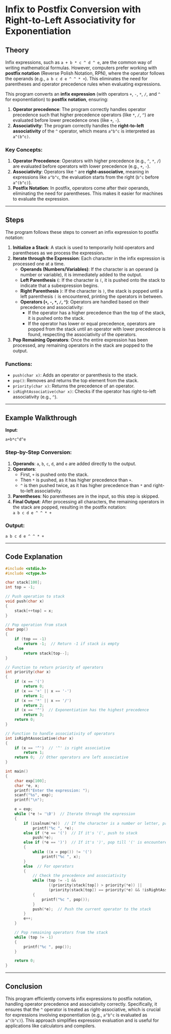 # Infix to Postfix Conversion with Right-to-Left Associativity for Exponentiation
## Theory
Infix expressions, such as `a + b * c ^ d ^ e`, are the common way of writing mathematical formulas. However, computers prefer working with **postfix notation** (Reverse Polish Notation, RPN), where the operator follows the operands (e.g., `a b c d e ^ ^ * +`). This eliminates the need for parentheses and operator precedence rules when evaluating expressions.

This program converts an **infix expression** (with operators `+`, `-`, `*`, `/`, and `^` for exponentiation) to **postfix notation**, ensuring:
1. **Operator precedence**: The program correctly handles operator precedence such that higher precedence operators (like `*`, `/`, `^`) are evaluated before lower precedence ones (like `+`, `-`).
2. **Associativity**: The program correctly handles the **right-to-left associativity** of the `^` operator, which means `a^b^c` is interpreted as `a^(b^c)`.
### Key Concepts:
1. **Operator Precedence**: Operators with higher precedence (e.g., `^`, `*`, `/`) are evaluated before operators with lower precedence (e.g., `+`, `-`).
2. **Associativity**: Operators like `^` are **right-associative**, meaning in expressions like `a^b^c`, the evaluation starts from the right (`b^c` before `a^(b^c)`).
3. **Postfix Notation**: In postfix, operators come after their operands, eliminating the need for parentheses. This makes it easier for machines to evaluate the expression.

---

## Steps

The program follows these steps to convert an infix expression to postfix notation:

1. **Initialize a Stack**: A stack is used to temporarily hold operators and parentheses as we process the expression.
2. **Iterate through the Expression**: Each character in the infix expression is processed one at a time.
   - **Operands (Numbers/Variables)**: If the character is an operand (a number or variable), it is immediately added to the output.
   - **Left Parenthesis `(`**: If the character is `(`, it is pushed onto the stack to indicate that a subexpression begins.
   - **Right Parenthesis `)`**: If the character is `)`, the stack is popped until a left parenthesis `(` is encountered, printing the operators in between.
   - **Operators (`+`, `-`, `*`, `/`, `^`)**: Operators are handled based on their precedence and associativity:
     - If the operator has a higher precedence than the top of the stack, it is pushed onto the stack.
     - If the operator has lower or equal precedence, operators are popped from the stack until an operator with lower precedence is found, respecting the associativity of the operators.
3. **Pop Remaining Operators**: Once the entire expression has been processed, any remaining operators in the stack are popped to the output.

### Functions:
- `push(char x)`: Adds an operator or parenthesis to the stack.
- `pop()`: Removes and returns the top element from the stack.
- `priority(char x)`: Returns the precedence of an operator.
- `isRightAssociative(char x)`: Checks if the operator has right-to-left associativity (e.g., `^`).

---

## Example Walkthrough

**Input**:
```
a+b*c^d^e
```

### Step-by-Step Conversion:

1. **Operands**: `a`, `b`, `c`, `d`, and `e` are added directly to the output.
2. **Operators**:
   - First, `+` is pushed onto the stack.
   - Then `*` is pushed, as it has higher precedence than `+`.
   - `^` is then pushed twice, as it has higher precedence than `*` and right-to-left associativity.
3. **Parentheses**: No parentheses are in the input, so this step is skipped.
4. **Final Output**: After processing all characters, the remaining operators in the stack are popped, resulting in the postfix notation:  
   `a b c d e ^ ^ * +`

### Output:
```
a b c d e ^ ^ * + 
```

---

## Code Explanation

```c
#include <stdio.h>
#include <ctype.h>

char stack[100];
int top = -1;

// Push operation to stack
void push(char x)
{
    stack[++top] = x;
}

// Pop operation from stack
char pop()
{
    if (top == -1)
        return -1;  // Return -1 if stack is empty
    else
        return stack[top--];
}

// Function to return priority of operators
int priority(char x)
{
    if (x == '(')
        return 0;
    if (x == '+' || x == '-')
        return 1;
    if (x == '*' || x == '/')
        return 2;
    if (x == '^')  // Exponentiation has the highest precedence
        return 3;
    return 0;
}

// Function to handle associativity of operators
int isRightAssociative(char x)
{
    if (x == '^')  // '^' is right associative
        return 1;
    return 0;  // Other operators are left associative
}

int main()
{
    char exp[100];
    char *e, x;
    printf("Enter the expression: ");
    scanf("%s", exp);
    printf("\n");

    e = exp;
    while (*e != '\0')  // Iterate through the expression
    {
        if (isalnum(*e))  // If the character is a number or letter, print it (operand)
            printf("%c ", *e);
        else if (*e == '(')  // If it's '(', push to stack
            push(*e);
        else if (*e == ')')  // If it's ')', pop till '(' is encountered
        {
            while ((x = pop()) != '(')
                printf("%c ", x);
        }
        else  // For operators
        {
            // Check the precedence and associativity
            while (top != -1 && 
                   ((priority(stack[top]) > priority(*e)) || 
                   (priority(stack[top]) == priority(*e) && !isRightAssociative(*e))))
            {
                printf("%c ", pop());
            }
            push(*e);  // Push the current operator to the stack
        }
        e++;
    }

    // Pop remaining operators from the stack
    while (top != -1)
    {
        printf("%c ", pop());
    }

    return 0;
}
```

---

## Conclusion

This program efficiently converts infix expressions to postfix notation, handling operator precedence and associativity correctly. Specifically, it ensures that the `^` operator is treated as right-associative, which is crucial for expressions involving exponentiation (e.g., `a^b^c` is evaluated as `a^(b^c)`). This approach simplifies expression evaluation and is useful for applications like calculators and compilers.
